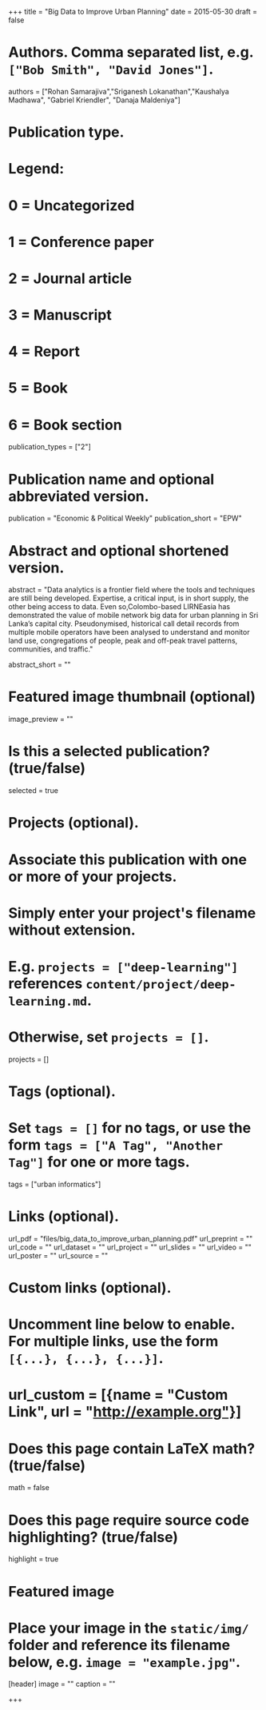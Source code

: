 +++
title = "Big Data to Improve Urban Planning"
date = 2015-05-30
draft = false

# Authors. Comma separated list, e.g. `["Bob Smith", "David Jones"]`.
authors = ["Rohan Samarajiva","Sriganesh Lokanathan","Kaushalya Madhawa", "Gabriel Kriendler", "Danaja Maldeniya"]

# Publication type.
# Legend:
# 0 = Uncategorized
# 1 = Conference paper
# 2 = Journal article
# 3 = Manuscript
# 4 = Report
# 5 = Book
# 6 = Book section
publication_types = ["2"]

# Publication name and optional abbreviated version.
publication = "Economic & Political Weekly"
publication_short = "EPW"

# Abstract and optional shortened version.
abstract = "Data analytics is a frontier field where the tools and techniques are still being developed. Expertise, a critical input, is in short supply, the other being access to data. Even so,Colombo-based LIRNEasia has demonstrated the value of mobile network big data for urban planning in Sri Lanka’s capital city. Pseudonymised, historical call detail records from multiple mobile operators have been analysed to understand and monitor land use, congregations of people, peak and off-peak travel patterns, communities, and traffic."

abstract_short = ""

# Featured image thumbnail (optional)
image_preview = ""

# Is this a selected publication? (true/false)
selected = true

# Projects (optional).
#   Associate this publication with one or more of your projects.
#   Simply enter your project's filename without extension.
#   E.g. `projects = ["deep-learning"]` references `content/project/deep-learning.md`.
#   Otherwise, set `projects = []`.
projects = []

# Tags (optional).
#   Set `tags = []` for no tags, or use the form `tags = ["A Tag", "Another Tag"]` for one or more tags.
tags = ["urban informatics"]
# Links (optional).
url_pdf = "files/big_data_to_improve_urban_planning.pdf"
url_preprint = ""
url_code = ""
url_dataset = ""
url_project = ""
url_slides = ""
url_video = ""
url_poster = ""
url_source = ""

# Custom links (optional).
#   Uncomment line below to enable. For multiple links, use the form `[{...}, {...}, {...}]`.
# url_custom = [{name = "Custom Link", url = "http://example.org"}]

# Does this page contain LaTeX math? (true/false)
math = false

# Does this page require source code highlighting? (true/false)
highlight = true

# Featured image
# Place your image in the `static/img/` folder and reference its filename below, e.g. `image = "example.jpg"`.
[header]
image = ""
caption = ""

+++
